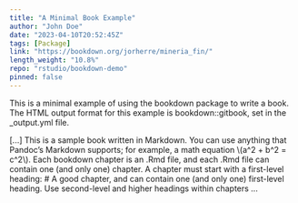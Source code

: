```yaml
---
title: "A Minimal Book Example"
author: "John Doe"
date: "2023-04-10T20:52:45Z"
tags: [Package]
link: "https://bookdown.org/jorherre/mineria_fin/"
length_weight: "10.8%"
repo: "rstudio/bookdown-demo"
pinned: false
---
```


<p>This is a minimal example of using the bookdown package to write a book.
The HTML output format for this example is bookdown::gitbook,
set in the _output.yml file.</p> [...] This is a sample book written in Markdown. You can use anything that Pandoc’s Markdown supports; for example, a math equation \(a^2 + b^2 = c^2\). Each bookdown chapter is an .Rmd file, and each .Rmd file can contain one (and only one) chapter. A chapter must start with a first-level heading: # A good chapter, and can contain one (and only one) first-level heading. Use second-level and higher headings within chapters ...

